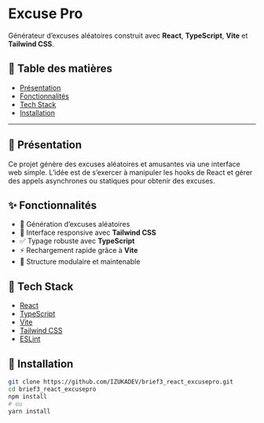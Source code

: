 # Excuse Pro

Générateur d’excuses aléatoires construit avec **React**, **TypeScript**, **Vite** et **Tailwind CSS**.

## 🧩 Table des matières

- [Présentation](#présentation)
- [Fonctionnalités](#fonctionnalités)
- [Tech Stack](#tech-stack)
- [Installation](#installation)

---

## 📌 Présentation

Ce projet génère des excuses aléatoires et amusantes via une interface web simple. L’idée est de s’exercer à manipuler les hooks de React et gérer des appels asynchrones ou statiques pour obtenir des excuses.

## ✨ Fonctionnalités

- 🧠 Génération d’excuses aléatoires
- 🎨 Interface responsive avec **Tailwind CSS**
- ✅ Typage robuste avec **TypeScript**
- ⚡ Rechargement rapide grâce à **Vite**
- 🧱 Structure modulaire et maintenable

## 🧰 Tech Stack

- [React](https://reactjs.org/)
- [TypeScript](https://www.typescriptlang.org/)
- [Vite](https://vitejs.dev/)
- [Tailwind CSS](https://tailwindcss.com/)
- [ESLint](https://eslint.org/)

## 🚀 Installation

```bash
git clone https://github.com/IZUKADEV/brief3_react_excusepro.git
cd brief3_react_excusepro
npm install
# ou
yarn install
```
